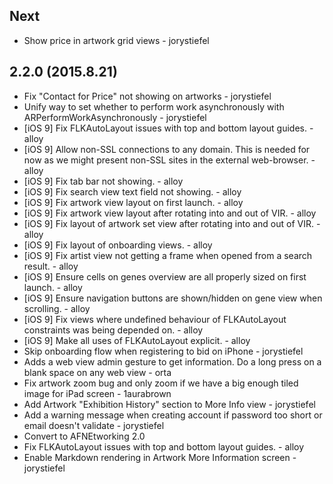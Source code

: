 ## Next

* Show price in artwork grid views - jorystiefel

## 2.2.0 (2015.8.21)

* Fix "Contact for Price" not showing on artworks - jorystiefel
* Unify way to set whether to perform work asynchronously with ARPerformWorkAsynchronously - jorystiefel
* [iOS 9] Fix FLKAutoLayout issues with top and bottom layout guides. - alloy
* [iOS 9] Allow non-SSL connections to any domain. This is needed for now as we might present non-SSL sites in the
  external web-browser. - alloy
* [iOS 9] Fix tab bar not showing. - alloy
* [iOS 9] Fix search view text field not showing. - alloy
* [iOS 9] Fix artwork view layout on first launch. - alloy
* [iOS 9] Fix artwork view layout after rotating into and out of VIR. - alloy
* [iOS 9] Fix layout of artwork set view after rotating into and out of VIR. - alloy
* [iOS 9] Fix layout of onboarding views. - alloy
* [iOS 9] Fix artist view not getting a frame when opened from a search result. - alloy
* [iOS 9] Ensure cells on genes overview are all properly sized on first launch. - alloy
* [iOS 9] Ensure navigation buttons are shown/hidden on gene view when scrolling. - alloy
* [iOS 9] Fix views where undefined behaviour of FLKAutoLayout constraints was being depended on. - alloy
* [iOS 9] Make all uses of FLKAutoLayout explicit. - alloy
* Skip onboarding flow when registering to bid on iPhone - jorystiefel
* Adds a web view admin gesture to get information. Do a long press on a blank space on any web view - orta
* Fix artwork zoom bug and only zoom if we have a big enough tiled image for iPad screen - 1aurabrown
* Add Artwork "Exhibition History" section to More Info view - jorystiefel
* Add a warning message when creating account if password too short or email doesn't validate - jorystiefel
* Convert to AFNEtworking 2.0
* Fix FLKAutoLayout issues with top and bottom layout guides. - alloy
* Enable Markdown rendering in Artwork More Information screen - jorystiefel